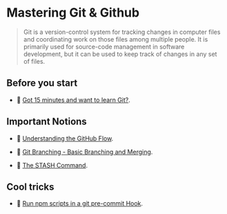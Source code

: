# Mastering Git & Github

> Git is a version-control system for tracking changes in computer files and coordinating work on those files among multiple people. It is primarily used for source-code management in software development, but it can be used to keep track of changes in any set of files.

## Before you start

- 📖 [Got 15 minutes and want to learn Git?](https://try.github.io/levels/1/challenges/1).

## Important Notions

- 📖 [Understanding the GitHub Flow](https://guides.github.com/introduction/flow/index.html).

- 📖 [Git Branching - Basic Branching and Merging](https://git-scm.com/book/en/v2/Git-Branching-Basic-Branching-and-Merging).

- 📖 [The STASH Command](https://www.youtube.com/watch?v=DeU6opFU_zw).

## Cool tricks

- 📖 [Run npm scripts in a git pre-commit Hook](https://elijahmanor.com/npm-precommit-scripts/).
